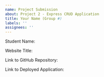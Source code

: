 ```yaml
---
name: Project Submission
about: Project 2 - Express CRUD Application
title: Your Name (Group #)
labels: ''
assignees: ''
---
```



Student Name:

Website Title:

Link to GitHub Repository:

Link to Deployed Application:
